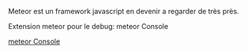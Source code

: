 Meteor est un framework javascript en devenir a regarder de très près.


Extension meteor pour le debug: meteor Console

[meteor Console](https://github.com/gandev/meteor-server-console)